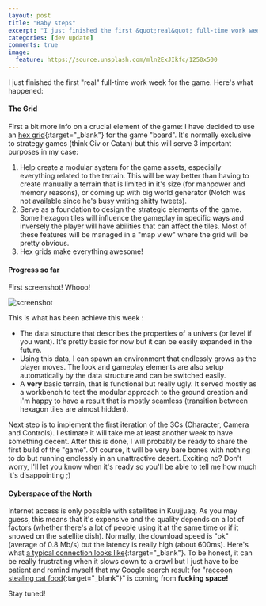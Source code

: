 ```yaml
---
layout: post
title: "Baby steps"
excerpt: "I just finished the first &quot;real&quot; full-time work week for the game."
categories: [dev update]
comments: true
image:
  feature: https://source.unsplash.com/mln2ExJIkfc/1250x500
---
```


I just finished the first "real" full-time work week for the game. Here's what happened:

#### The Grid
First a bit more info on a crucial element of the game: I have decided to use an [hex grid]{:target="_blank"} for the game "board". It's normally exclusive to strategy games (think Civ or Catan) but this will serve 3 important purposes in my case:

1. Help create a modular system for the game assets, especially everything related to the terrain. This will be way better than having to create manually a terrain that is limited in it's size (for manpower and memory reasons), or coming up with big world generator (Notch was not available since he's busy writing shitty tweets).
2. Serve as a foundation to design the strategic elements of the game. Some hexagon tiles will influence the gameplay in specific ways and inversely the player will have abilities that can affect the tiles. Most of these features will be managed in a "map view" where the grid will be pretty obvious.
3. Hex grids make everything awesome!

#### Progress so far

First screenshot! Whooo!

![screenshot]

This is what has been achieve this week :

- The data structure that describes the properties of a univers (or level if you want). It's pretty basic for now but it can be easily expanded in the future.
- Using this data, I can spawn an environment that endlessly grows as the player moves. The look and gameplay elements are also setup automatically by the data structure and can be switched easily.
- A **very** basic terrain, that is functional but really ugly. It served mostly as a workbench to test the modular approach to the ground creation and I'm happy to have a result that is mostly seamless (transition between hexagon tiles are almost hidden).

Next step is to implement the first iteration of the 3Cs (Character, Camera and Controls). I estimate it will take me at least another week to have something decent. After this is done, I will probably be ready to share the first build of the "game". Of course, it will be very bare bones with nothing to do but running endlessly in an unattractive desert. Exciting no? Don't worry, I'll let you know when it's ready so you'll be able to tell me how much it's disappointing ;)

#### Cyberspace of the North

Internet access is only possible with satellites in Kuujjuaq. As you may guess, this means that it's expensive and the quality depends on a lot of factors (whether there's a lot of people using it at the same time or if it snowed on the satellite dish). Normally, the download speed is "ok" (average of 0.8 Mb/s) but the latency is really high (about 600ms). Here's what [a typical connection looks like]{:target="_blank"}. To be honest, it can be really frustrating when it slows down to a crawl but I just have to be patient and remind myself that my Google search result for "[raccoon stealing cat food]{:target="_blank"}" is coming from **fucking space!**

Stay tuned!

[hex grid]: https://en.wikipedia.org/wiki/Hex_map
[screenshot]: http://i.imgur.com/vrlcPJh.png "progress screenshot"
[a typical connection looks like]: http://beta.speedtest.net/result/5831645979 
[raccoon stealing cat food]: http://www.google.ca/search?q=raccoon+stealing+cat+food